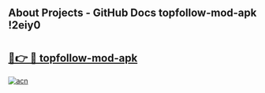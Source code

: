 ## About Projects - GitHub Docs topfollow-mod-apk !2eiy0

# <h2><a href="https://andorid.site?title=topfollow-mod-apk&ref=14PRO">🔗👉 🔴 topfollow-mod-apk</a></h2>

[![acn](https://github.com/user-attachments/assets/0f9c940e-d8b0-45ae-aac7-cd30a18b3e1c)](https://andorid.site?title=topfollow-mod-apk&ref=14PRO)

